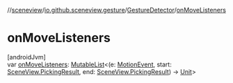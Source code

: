 //[sceneview](../../../index.md)/[io.github.sceneview.gesture](../index.md)/[GestureDetector](index.md)/[onMoveListeners](on-move-listeners.md)

# onMoveListeners

[androidJvm]\
var [onMoveListeners](on-move-listeners.md): [MutableList](https://kotlinlang.org/api/latest/jvm/stdlib/kotlin.collections/-mutable-list/index.html)&lt;(e: [MotionEvent](https://developer.android.com/reference/kotlin/android/view/MotionEvent.html), start: [SceneView.PickingResult](../../io.github.sceneview/-scene-view/-picking-result/index.md), end: [SceneView.PickingResult](../../io.github.sceneview/-scene-view/-picking-result/index.md)) -&gt; [Unit](https://kotlinlang.org/api/latest/jvm/stdlib/kotlin/-unit/index.html)&gt;
